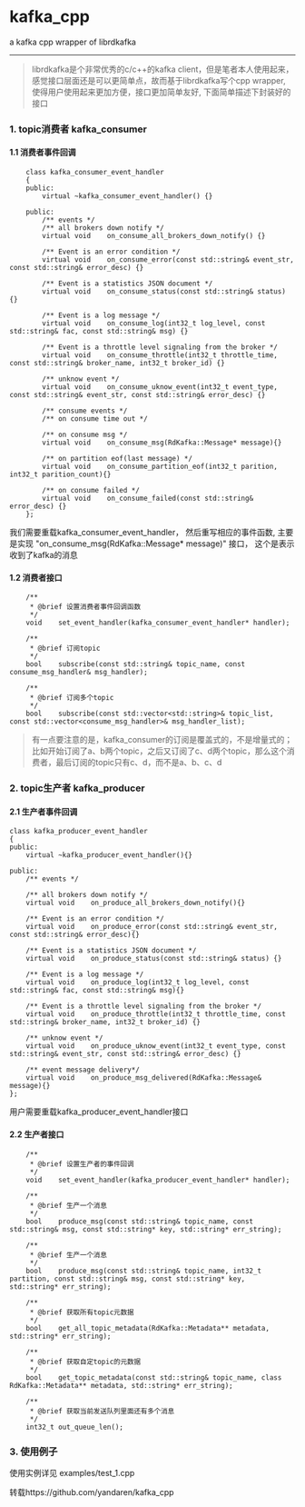 # kafka_cpp
a kafka cpp wrapper of librdkafka

---
> librdkafka是个非常优秀的c/c++的kafka client，但是笔者本人使用起来，感觉接口层面还是可以更简单点，故而基于librdkafka写个cpp wrapper, 使得用户使用起来更加方便，接口更加简单友好, 下面简单描述下封装好的接口

### 1. topic消费者 kafka_consumer

#### 1.1 消费者事件回调
```
    class kafka_consumer_event_handler
    {
    public:
        virtual ~kafka_consumer_event_handler() {}

    public:
        /** events */
        /** all brokers down notify */
        virtual void    on_consume_all_brokers_down_notify() {}

        /** Event is an error condition */
        virtual void    on_consume_error(const std::string& event_str, const std::string& error_desc) {}

        /** Event is a statistics JSON document */
        virtual void    on_consume_status(const std::string& status) {}

        /** Event is a log message */
        virtual void    on_consume_log(int32_t log_level, const std::string& fac, const std::string& msg) {}

        /** Event is a throttle level signaling from the broker */
        virtual void    on_consume_throttle(int32_t throttle_time, const std::string& broker_name, int32_t broker_id) {}

        /** unknow event */
        virtual void    on_consume_uknow_event(int32_t event_type, const std::string& event_str, const std::string& error_desc) {}

        /** consume events */
        /** on consume time out */

        /** on consume msg */
        virtual void    on_consume_msg(RdKafka::Message* message){}

        /** on partition eof(last message) */
        virtual void    on_consume_partition_eof(int32_t parition, int32_t parition_count){}

        /** on consume failed */
        virtual void    on_consume_failed(const std::string& error_desc) {}
    };
```

我们需要重载kafka_consumer_event_handler， 然后重写相应的事件函数, 主要是实现 "on_consume_msg(RdKafka::Message* message)" 接口， 这个是表示收到了kafka的消息

#### 1.2 消费者接口
```
	/**   
     * @brief 设置消费者事件回调函数
     */
    void    set_event_handler(kafka_consumer_event_handler* handler);

    /** 
     * @brief 订阅topic
     */
    bool    subscribe(const std::string& topic_name, const consume_msg_handler& msg_handler);

    /** 
     * @brief 订阅多个topic
     */
    bool    subscribe(const std::vector<std::string>& topic_list,  const std::vector<consume_msg_handler>& msg_handler_list);
```

> 有一点要注意的是，kafka_consumer的订阅是覆盖式的，不是增量式的；比如开始订阅了a、b两个topic，之后又订阅了c、d两个topic，那么这个消费者，最后订阅的topic只有c、d，而不是a、b、c、d

### 2. topic生产者 kafka_producer

#### 2.1 生产者事件回调
```
class kafka_producer_event_handler
{
public:
    virtual ~kafka_producer_event_handler(){}

public:
    /** events */

    /** all brokers down notify */
    virtual void    on_produce_all_brokers_down_notify(){}

    /** Event is an error condition */
    virtual void    on_produce_error(const std::string& event_str, const std::string& error_desc){}

    /** Event is a statistics JSON document */
    virtual void    on_produce_status(const std::string& status) {}

    /** Event is a log message */
    virtual void    on_produce_log(int32_t log_level, const std::string& fac, const std::string& msg){}

    /** Event is a throttle level signaling from the broker */
    virtual void    on_produce_throttle(int32_t throttle_time, const std::string& broker_name, int32_t broker_id) {}

    /** unknow event */
    virtual void    on_produce_uknow_event(int32_t event_type, const std::string& event_str, const std::string& error_desc) {}

    /** event message delivery*/
    virtual void    on_produce_msg_delivered(RdKafka::Message& message){}
};
```
用户需要重载kafka_producer_event_handler接口

#### 2.2 生产者接口
```
	/**
     * @brief 设置生产者的事件回调
     */
    void    set_event_handler(kafka_producer_event_handler* handler);
   
    /** 
     * @brief 生产一个消息
     */
    bool    produce_msg(const std::string& topic_name, const std::string& msg, const std::string* key, std::string* err_string);
    
	/** 
     * @brief 生产一个消息
     */
	bool    produce_msg(const std::string& topic_name, int32_t partition, const std::string& msg, const std::string* key, std::string* err_string);
    
	/** 
     * @brief 获取所有topic元数据
     */
	bool    get_all_topic_metadata(RdKafka::Metadata** metadata, std::string* err_string);
    
	/**
     * @brief 获取自定topic的元数据
	 */
	bool    get_topic_metadata(const std::string& topic_name, class RdKafka::Metadata** metadata, std::string* err_string);

    /**
     * @brief 获取当前发送队列里面还有多个消息
     */
    int32_t out_queue_len();

```

### 3. 使用例子
使用实例详见 examples/test_1.cpp

转载https://github.com/yandaren/kafka_cpp
